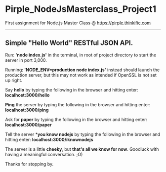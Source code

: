 # Pirple_NodeJsMasterclass_Project1

First assignment for Node.js Master Class @ https://pirple.thinkific.com

---
## Simple "Hello World" RESTful JSON API. 

Run: **'node index.js'** in the terminal, in root of project directory to start the server in port 3,000.

Running: **'NODE_ENV=production node index.js'** instead should launch the production server, but this may not work as intended if OpenSSL is not set up right.

Say **hello** by typing the following in the browser and hitting enter: **localhost:3000/hello**

**Ping** the server by typing the following in the browser and hitting enter: **localhost:3000/ping**

Ask for **paper** by typing the following in the browser and hitting enter: **localhost:3000/paper**

Tell the server ***you know nodejs** by typing the following in the browser and hitting enter: **localhost:3000/iknownodejs**

The server is a little **cheeky**, but **that's all we know for now**. Goodluck with having a meaningful conversation. ;O)

Thanks for stopping by.
